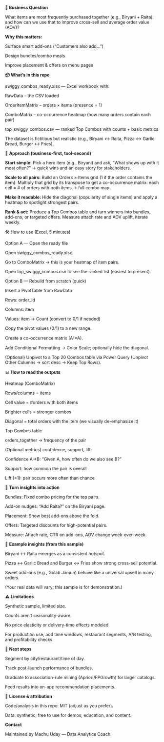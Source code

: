 **🎯 Business Question**

What items are most frequently purchased together (e.g., Biryani + Raita), and how can we use that to improve cross-sell and average order value (AOV)?

**Why this matters:**

Surface smart add-ons (“Customers also add…”)

Design bundles/combo meals

Improve placement & offers on menu pages

**📦 What’s in this repo**

swiggy_combos_ready.xlsx — Excel workbook with:

RawData – the CSV loaded

OrderItemMatrix – orders × items (presence = 1)

ComboMatrix – co-occurrence heatmap (how many orders contain each pair)

top_swiggy_combos.csv — ranked Top Combos with counts + basic metrics

The dataset is fictitious but realistic (e.g., Biryani ↔ Raita, Pizza ↔ Garlic Bread, Burger ↔ Fries).

🧠 **Approach (business-first, tool-second)**

**Start simple:**
Pick a hero item (e.g., Biryani) and ask, “What shows up with it most often?”
→ quick wins and an easy story for stakeholders.

**Scale to all pairs:**
Build an Orders × Items grid (1 if the order contains the item).
Multiply that grid by its transpose to get a co-occurrence matrix:
each cell = # of orders with both items → full combo map.

**Make it readable:**
Hide the diagonal (popularity of single items) and apply a heatmap to spotlight strongest pairs.

**Rank & act:**
Produce a Top Combos table and turn winners into bundles, add-ons, or targeted offers.
Measure attach rate and AOV uplift, iterate weekly.

🛠️ How to use (Excel, 5 minutes)

Option A — Open the ready file

Open swiggy_combos_ready.xlsx.

Go to ComboMatrix → this is your heatmap of item pairs.

Open top_swiggy_combos.csv to see the ranked list (easiest to present).

Option B — Rebuild from scratch (quick)

Insert a PivotTable from RawData

Rows: order_id

Columns: item

Values: item → Count (convert to 0/1 if needed)

Copy the pivot values (0/1) to a new range.

Create a co-occurrence matrix (Aᵀ×A).

Add Conditional Formatting → Color Scale; optionally hide the diagonal.

(Optional) Unpivot to a Top 20 Combos table via Power Query (Unpivot Other Columns → sort desc → Keep Top Rows).

📊 **How to read the outputs**

Heatmap (ComboMatrix)

Rows/columns = items

Cell value = #orders with both items

Brighter cells = stronger combos

Diagonal = total orders with the item (we visually de-emphasize it)

Top Combos table

orders_together → frequency of the pair

(Optional metrics) confidence, support, lift:

Confidence A→B: “Given A, how often do we also see B?”

Support: how common the pair is overall

Lift (>1): pair occurs more often than chance

🚀 **Turn insights into action**

Bundles: Fixed combo pricing for the top pairs.

Add-on nudges: “Add Raita?” on the Biryani page.

Placement: Show best add-ons above the fold.

Offers: Targeted discounts for high-potential pairs.

Measure: Attach rate, CTR on add-ons, AOV change week-over-week.

🔎 **Example insights (from this sample)**

Biryani ↔ Raita emerges as a consistent hotspot.

Pizza ↔ Garlic Bread and Burger ↔ Fries show strong cross-sell potential.

Sweet add-ons (e.g., Gulab Jamun) behave like a universal upsell in many orders.

(Your real data will vary; this sample is for demonstration.)

⚠️ **Limitations**

Synthetic sample, limited size.

Counts aren’t seasonality-aware.

No price elasticity or delivery-time effects modeled.

For production use, add time windows, restaurant segments, A/B testing, and profitability checks.

🔮 **Next steps**

Segment by city/restaurant/time of day.

Track post-launch performance of bundles.

Graduate to association-rule mining (Apriori/FPGrowth) for larger catalogs.

Feed results into on-app recommendation placements.

📜 **License & attribution**

Code/analysis in this repo: MIT (adjust as you prefer).

Data: synthetic; free to use for demos, education, and content.

**Contact**

Maintained by Madhu Uday — Data Analytics Coach.
